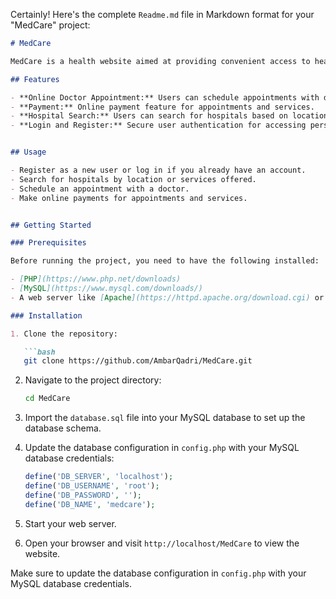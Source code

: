 Certainly! Here's the complete `Readme.md` file in Markdown format for your "MedCare" project:

```markdown
# MedCare

MedCare is a health website aimed at providing convenient access to healthcare services. It is built using HTML, CSS, and JavaScript for the frontend, and PHP for the backend. The website features online doctor appointment scheduling, online payments, hospital search, user login, and registration.

## Features

- **Online Doctor Appointment:** Users can schedule appointments with doctors online.
- **Payment:** Online payment feature for appointments and services.
- **Hospital Search:** Users can search for hospitals based on location and services.
- **Login and Register:** Secure user authentication for accessing personalized features.


## Usage

- Register as a new user or log in if you already have an account.
- Search for hospitals by location or services offered.
- Schedule an appointment with a doctor.
- Make online payments for appointments and services.


## Getting Started

### Prerequisites

Before running the project, you need to have the following installed:

- [PHP](https://www.php.net/downloads)
- [MySQL](https://www.mysql.com/downloads/)
- A web server like [Apache](https://httpd.apache.org/download.cgi) or [Nginx](https://nginx.org/en/download.html)

### Installation

1. Clone the repository:

   ```bash
   git clone https://github.com/AmbarQadri/MedCare.git
   ```

2. Navigate to the project directory:

   ```bash
   cd MedCare
   ```

3. Import the `database.sql` file into your MySQL database to set up the database schema.

4. Update the database configuration in `config.php` with your MySQL database credentials:

   ```php
   define('DB_SERVER', 'localhost');
   define('DB_USERNAME', 'root');
   define('DB_PASSWORD', '');
   define('DB_NAME', 'medcare');
   ```

5. Start your web server.

6. Open your browser and visit `http://localhost/MedCare` to view the website.

Make sure to update the database configuration in `config.php` with your MySQL database credentials.
